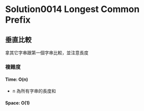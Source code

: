 # Solution0014 Longest Common Prefix

## 垂直比較

拿其它字串跟第一個字串比較，並注意長度

### 複雜度

#### Time: O(n)
- n 為所有字串的長度和

#### Space: O(1)